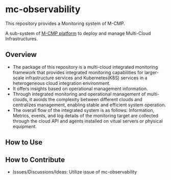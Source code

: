 # mc-observability

This repository provides a Monitoring system of M-CMP.

A sub-system of [M-CMP platform](https://github.com/m-cmp/docs/tree/main) to deploy and manage Multi-Cloud Infrastructures. 

## Overview

- The package of this repository is a multi-cloud integrated monitoring framework that provides integrated monitoring capabilities for larger-scale infrastructure services and Kubernetes(K8S) services in a heterogeneous cloud integration environment.
- It offers insights based on operational management information.
- Through integrated monitoring and operational management of multi-clouds, it avoids the complexity between different clouds and centralizes management, enabling stable and efficient system operation.
- The overall flow of the integrated system is as follows: Information, Metrics, events, and log details of the monitoring target are collected through the cloud API and agents installed on vitual servers or physical equipment.

## How to Use

## How to Contribute

- Issues/Discussions/Ideas: Utilize issue of mc-observability
